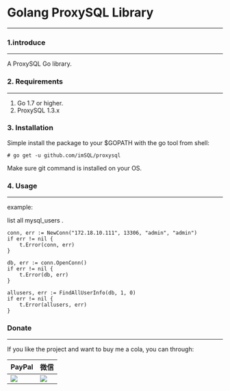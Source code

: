 
# Golang ProxySQL Library

-----

### 1.introduce

-----

A ProxySQL Go library.

### 2. Requirements

-----

1. Go 1.7 or higher.
1. ProxySQL 1.3.x

### 3. Installation

Simple install the package to your $GOPATH with the go tool from shell:

    # go get -u github.com/imSQL/proxysql

Make sure git command is installed on your OS.

### 4. Usage

-----

example:

list all mysql_users .

	conn, err := NewConn("172.18.10.111", 13306, "admin", "admin")
	if err != nil {
		t.Error(conn, err)
	}

	db, err := conn.OpenConn()
	if err != nil {
		t.Error(db, err)
	}

	allusers, err := FindAllUserInfo(db, 1, 0)
	if err != nil {
		t.Error(allusers, err)
	}


### Donate

-----

If you like the project and want to buy me a cola, you can through:

|PayPal|微信|
|------|---|
|[![](https://www.paypalobjects.com/webstatic/paypalme/images/pp_logo_small.png)](https://paypal.me/siddontang)|[![](https://github.com/siddontang/blog/blob/master/donate/weixin.png)]()|

